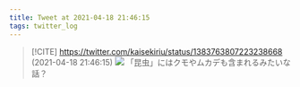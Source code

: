 ```yaml
---
title: Tweet at 2021-04-18 21:46:15
tags: twitter_log
---
```


> [!CITE] https://twitter.com/kaisekiriu/status/1383763807223238668 (2021-04-18 21:46:15)
> ![](https://twitter.com/kaisekiriu/status/1383763807223238668)
> 「昆虫」にはクモやムカデも含まれるみたいな話？
